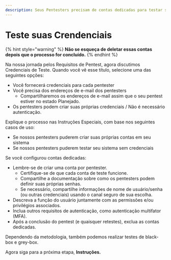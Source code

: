 ```yaml
---
description: Seus Pentesters precisam de contas dedicadas para testar seu sistema.
---
```


# Teste suas Crendenciais

{% hint style="warning" %}
**Não se esqueça de deletar essas contas depois que o processo for concluído.**
{% endhint %}

Na nossa jornada pelos Requisitos de Pentest, agora discutimos Credenciais de Teste. Quando você vê esse título, selecione uma das seguintes opções:

* Você fornecerá credenciais para cada pentester
* Você precisa dos endereços de e-mail dos pentesters
  * Compartilharemos os endereços de e-mail assim que o seu pentest estiver no estado Planejado.
* Os pentesters podem criar suas próprias credenciais / Não é necessário autenticação.



Explique o processo nas Instruções Especiais, com base nos seguintes casos de uso:

* Se nossos pentesters puderem criar suas próprias contas em seu sistema
* Se nossos pentesters puderem testar seu sistema sem credenciais

Se você configurou contas dedicadas:

* Lembre-se de criar uma conta por pentester.
  * Certifique-se de que cada conta de teste funcione.
  * Compartilhe a documentação sobre como os pentesters podem definir suas próprias senhas.
  * Se necessário, compartilhe informações de nome de usuário/senha (ou outras credenciais) usando o canal seguro de sua escolha.
* Descreva a função do usuário juntamente com as permissões e/ou privilégios associados.
* Inclua outros requisitos de autenticação, como autenticação multifator (MFA).
* Após a conclusão do pentest (e quaisquer retestes), exclua as contas dedicadas.

Dependendo da metodologia, também podemos realizar testes de black-box e grey-box.

Agora siga para a próxima etapa, **Instruções.**

